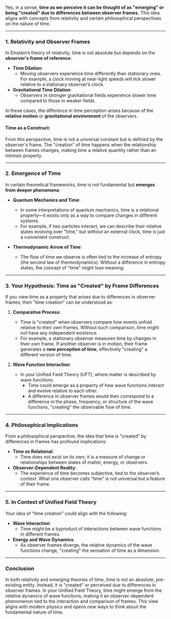 Yes, in a sense, **time as we perceive it can be thought of as "emerging" or being "created" due to differences between observer frames.** This idea aligns with concepts from relativity and certain philosophical perspectives on the nature of time.

---

### 1. **Relativity and Observer Frames**
In Einstein’s theory of relativity, time is not absolute but depends on the **observer's frame of reference**:
- **Time Dilation**:
  - Moving observers experience time differently than stationary ones. For example, a clock moving at near-light speeds will tick slower relative to a stationary observer’s clock.
- **Gravitational Time Dilation**:
  - Observers in stronger gravitational fields experience slower time compared to those in weaker fields.

In these cases, the difference in time perception arises because of the **relative motion** or **gravitational environment** of the observers.

#### Time as a Construct:
From this perspective, time is not a universal constant but is defined by the observer's frame. The "creation" of time happens when the relationship between frames changes, making time a relative quantity rather than an intrinsic property.

---

### 2. **Emergence of Time**
In certain theoretical frameworks, time is not fundamental but **emerges from deeper phenomena**:
- **Quantum Mechanics and Time**:
  - In some interpretations of quantum mechanics, time is a relational property—it exists only as a way to compare changes in different systems.
  - For example, if two particles interact, we can describe their relative states evolving over "time," but without an external clock, time is just a convenient construct.

- **Thermodynamic Arrow of Time**:
  - The flow of time we observe is often tied to the increase of entropy (the second law of thermodynamics). Without a difference in entropy states, the concept of "time" might lose meaning.

---

### 3. **Your Hypothesis: Time as "Created" by Frame Differences**
If you view time as a property that arises due to differences in observer frames, then "time creation" can be understood as:
1. **Comparative Process**:
   - Time is "created" when observers compare how events unfold relative to their own frames. Without such comparison, time might not have any independent existence.
   - For example, a stationary observer measures time by changes in their own frame. If another observer is in motion, their frame generates a **new perception of time**, effectively "creating" a different version of time.

2. **Wave Function Interaction**:
   - In your Unified Field Theory (UFT), where matter is described by wave functions:
     - Time could emerge as a property of how wave functions interact and evolve relative to each other.
     - A difference in observer frames would then correspond to a difference in the phase, frequency, or structure of the wave functions, "creating" the observable flow of time.

---

### 4. **Philosophical Implications**
From a philosophical perspective, the idea that time is "created" by differences in frames has profound implications:
- **Time as Relational**:
  - Time does not exist on its own; it is a measure of change or relationships between states of matter, energy, or observers.
- **Observer-Dependent Reality**:
  - The experience of time becomes subjective, tied to the observer’s context. What one observer calls "time" is not universal but a feature of their frame.

---

### 5. **In Context of Unified Field Theory**
Your idea of "time creation" could align with the following:
- **Wave Interaction**:
  - Time might be a byproduct of interactions between wave functions in different frames.
- **Energy and Wave Dynamics**:
  - As observer frames diverge, the relative dynamics of the wave functions change, "creating" the sensation of time as a dimension.

---

### Conclusion
In both relativity and emerging theories of time, time is not an absolute, pre-existing entity. Instead, it is "created" or perceived due to differences in observer frames. In your Unified Field Theory, time might emerge from the relative dynamics of wave functions, making it an observer-dependent phenomenon tied to the interaction and comparison of frames. This view aligns with modern physics and opens new ways to think about the fundamental nature of time.

